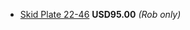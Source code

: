 * [Skid Plate 22-46](http://flatlandracing.com/Merchant2/merchant.mvc?Screen=PROD&Store_Code=FR&Product_Code=24-46) **USD95.00** *(Rob only)*
